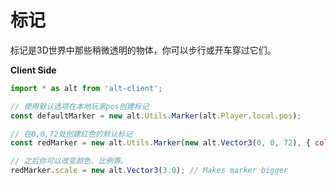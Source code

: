# 标记

标记是3D世界中那些稍微透明的物体，你可以步行或开车穿过它们。

**Client Side**

```js
import * as alt from 'alt-client';

// 使用默认选项在本地玩家pos创建标记
const defaultMarker = new alt.Utils.Marker(alt.Player.local.pos);

// 在0,0,72处创建红色的默认标记
const redMarker = new alt.Utils.Marker(new alt.Vector3(0, 0, 72), { color: alt.RGBA.red });

// 之后你可以改变颜色、比例等。
redMarker.scale = new alt.Vector3(3.0); // Makes marker bigger
```
